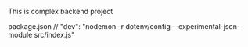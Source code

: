 This is complex backend project

package.json
// "dev": "nodemon -r dotenv/config --experimental-json-module src/index.js"